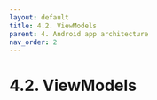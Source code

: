 ```yaml
---
layout: default
title: 4.2. ViewModels
parent: 4. Android app architecture
nav_order: 2
---
```


# 4.2. ViewModels
